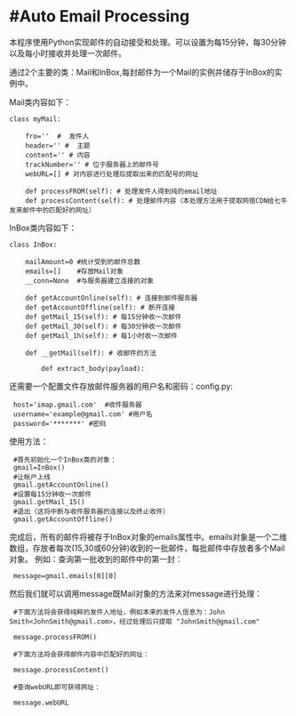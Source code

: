 #Auto Email Processing
======================

本程序使用Python实现邮件的自动接受和处理。可以设置为每15分钟，每30分钟以及每小时接收并处理一次邮件。

通过2个主要的类：Mail和InBox,每封邮件为一个Mail的实例并储存于InBox的实例中。

Mail类内容如下：

    class myMail:

	    fro=''  #  发件人
	    header='' #  主题
	    content='' # 内容
	    trackNumber='' # 位于服务器上的邮件号
	    webURL=[] # 对内容进行处理后提取出来的匹配号的网址
	
	    def processFROM(self): # 处理发件人得到纯的email地址
	    def processContent(self): # 处理邮件内容（本处理方法用于提取网宿CDN给七牛发来邮件中的匹配好的网址）

InBox类内容如下：

    class InBox:

	    mailAmount=0 #统计受到的邮件总数
	    emails=[]    #存放Mail对象
	    __conn=None  #与服务器建立连接的对象
	    
	    def getAccountOnline(self): # 连接到邮件服务器
	    def getAccountOffline(self): # 断开连接
	    def getMail_15(self): # 每15分钟收一次邮件
	    def getMail_30(self): # 每30分钟收一次邮件
	    def getMail_1h(self): # 每1小时收一次邮件
	
	    def __getMail(self): # 收邮件的方法
	
	        def extract_body(payload):
	        
还需要一个配置文件存放邮件服务器的用户名和密码：config.py:

     host='imap.gmail.com'  #收件服务器
     username='example@gmail.com' #用户名 
     password='*******' #密码
     
     
     
 使用方法：
 
     #首先初始化一个InBox类的对象：
     gmail=InBox()
     #让帐户上线
     gmail.getAccountOnline()
     #设置每15分钟收一次邮件
     gmail.getMail_15()
     #退出（这将中断与收件服务器的连接以及终止收件）
     gmail.getAccountOffline()
     
     
完成后，所有的邮件将被存于InBox对象的emails属性中。emails对象是一个二维数组，存放者每次(15,30或60分钟)收到的一批邮件，每批邮件中存放者多个Mail对象。
例如：查询第一批收到的邮件中的第一封：

     message=gmail.emails[0][0]

然后我们就可以调用message既Mail对象的方法来对message进行处理：

     #下面方法将会获得纯粹的发件人地址，例如本来的发件人信息为：John Smith<JohnSmith@gmail.com>，经过处理后只提取 "JohnSmith@gmail.com"
     
     message.processFROM()
     
     #下面方法将会获得邮件内容中匹配好的网址：
     
     message.processContent()
     
     #查询webURL即可获得网址：
     
     message.webURL
     
     


            